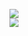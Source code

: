 [![](https://img.shields.io/badge/Made%20With-Github%20Spray-lightgrey.svg?style=for-the-badge&logo=github)](https://github.com/Annihil/github-spray#3748)  
[![](https://i.imgur.com/2DrTn0Z.gif)](https://github.com/Annihil/github-spray)
